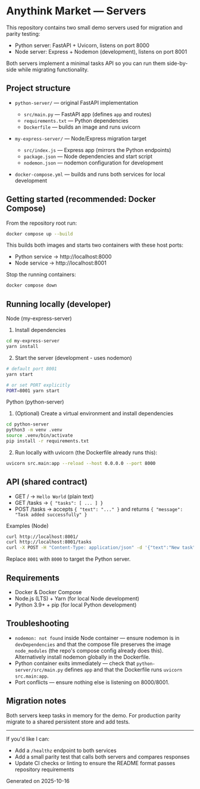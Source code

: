 # Anythink Market — Servers

This repository contains two small demo servers used for migration and parity testing:

- Python server: FastAPI + Uvicorn, listens on port 8000
- Node server: Express + Nodemon (development), listens on port 8001

Both servers implement a minimal tasks API so you can run them side-by-side while migrating functionality.

## Project structure

- `python-server/` — original FastAPI implementation
  - `src/main.py` — FastAPI app (defines `app` and routes)
  - `requirements.txt` — Python dependencies
  - `Dockerfile` — builds an image and runs uvicorn

- `my-express-server/` — Node/Express migration target
  - `src/index.js` — Express app (mirrors the Python endpoints)
  - `package.json` — Node dependencies and start script
  - `nodemon.json` — nodemon configuration for development

- `docker-compose.yml` — builds and runs both services for local development

## Getting started (recommended: Docker Compose)

From the repository root run:

```bash
docker compose up --build
```

This builds both images and starts two containers with these host ports:

- Python service -> http://localhost:8000
- Node service -> http://localhost:8001

Stop the running containers:

```bash
docker compose down
```

## Running locally (developer)

Node (my-express-server)

1. Install dependencies

```bash
cd my-express-server
yarn install
```

2. Start the server (development - uses nodemon)

```bash
# default port 8001
yarn start

# or set PORT explicitly
PORT=8001 yarn start
```

Python (python-server)

1. (Optional) Create a virtual environment and install dependencies

```bash
cd python-server
python3 -m venv .venv
source .venv/bin/activate
pip install -r requirements.txt
```

2. Run locally with uvicorn (the Dockerfile already runs this):

```bash
uvicorn src.main:app --reload --host 0.0.0.0 --port 8000
```

## API (shared contract)

- GET / -> `Hello World` (plain text)
- GET /tasks -> `{ "tasks": [ ... ] }`
- POST /tasks -> accepts `{ "text": "..." }` and returns `{ "message": "Task added successfully" }`

Examples (Node)

```bash
curl http://localhost:8001/
curl http://localhost:8001/tasks
curl -X POST -H "Content-Type: application/json" -d '{"text":"New task"}' http://localhost:8001/tasks
```

Replace `8001` with `8000` to target the Python server.

## Requirements

- Docker & Docker Compose
- Node.js (LTS) + Yarn (for local Node development)
- Python 3.9+ + pip (for local Python development)

## Troubleshooting

- `nodemon: not found` inside Node container — ensure nodemon is in `devDependencies` and that the compose file preserves the image `node_modules` (the repo's compose config already does this). Alternatively install nodemon globally in the Dockerfile.
- Python container exits immediately — check that `python-server/src/main.py` defines `app` and that the Dockerfile runs `uvicorn src.main:app`.
- Port conflicts — ensure nothing else is listening on 8000/8001.

## Migration notes

Both servers keep tasks in memory for the demo. For production parity migrate to a shared persistent store and add tests.

---

If you'd like I can:

- Add a `/healthz` endpoint to both services
- Add a small parity test that calls both servers and compares responses
- Update CI checks or linting to ensure the README format passes repository requirements

Generated on 2025-10-16

